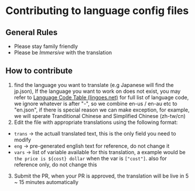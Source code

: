 # Contributing to language config files

## General Rules

 - Please stay family friendly
 - Please be *Immersive* with the translation 

## How to contribute

 1. find the language you want to translate (e.g Japanese will find the jp.json), If the language you want to work on does not exist, you may refer to [Language Code Table (lingoes.net)](http://www.lingoes.net/en/translator/langcode.htm) for full list of language code, we ignore whatever is after "-", so we combine en-us / en-au etc to "en.json", if there is special reason we can make exception, for example, we will sperate Tranditional Chinese and Simplified Chinese (zh-tw/cn)
 2.  Edit the file with appropriate translations using the following format:
- `trans`  	-> the actuall translated text, this is the only field you need to modify
- `eng` 		-> pre-generated english text for reference, do not change it
- `vars` 		-> list of variable available for this translation, a example would be `the price is ${cost} dollar` when the var is `["cost"]`. also for reference only, do not change this
3. Submit the PR, when your PR is approved, the translation will be live in 5 ~ 15 minutes automatically
